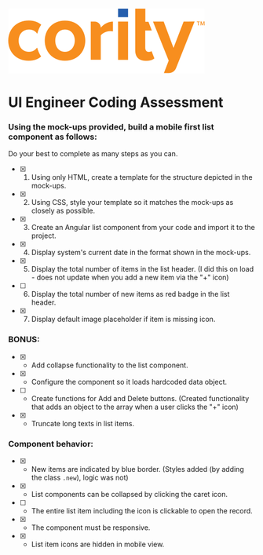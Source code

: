 ![Cority Logo](src/assets/cority-logo.svg)

# UI Engineer Coding Assessment

### Using the mock-ups provided, build a mobile first list component as follows:

Do your best to complete as many steps as you can.

- [x] 1. Using only HTML, create a template for the structure depicted in the mock-ups.
- [x] 2. Using CSS, style your template so it matches the mock-ups as closely as possible.
- [x] 3. Create an Angular list component from your code and import it to the project.
- [x] 4. Display system's current date in the format shown in the mock-ups.
- [x] 5. Display the total number of items in the list header. (I did this on load - does not update when you add a new item via the "+" icon)
- [ ] 6. Display the total number of new items as red badge in the list header.
- [x] 7. Display default image placeholder if item is missing icon.

### BONUS:

- [x] - Add collapse functionality to the list component.
- [x] - Configure the component so it loads hardcoded data object.
- [ ] - Create functions for Add and Delete buttons. (Created functionality that adds an object to the array when a user clicks the "+" icon)
- [x] - Truncate long texts in list items. 

### Component behavior:

- [x] - New items are indicated by blue border. (Styles added (by adding the class `.new`), logic was not)
- [x] - List components can be collapsed by clicking the caret icon. 
- [ ] - The entire list item including the icon is clickable to open the record.
- [x] - The component must be responsive.
- [x] - List item icons are hidden in mobile view.
